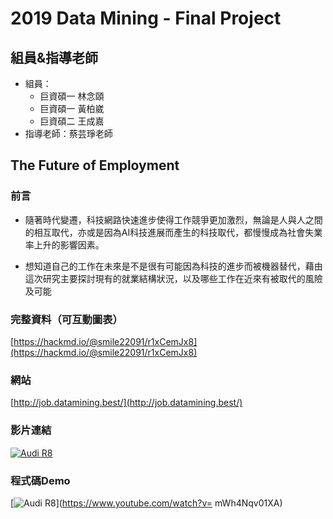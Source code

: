 # 2019 Data Mining - Final Project

## 組員&指導老師
- 組員：
	- 巨資碩一 林念頤
	- 巨資碩一 黃柏崴
	- 巨資碩二 王成嘉
- 指導老師：蔡芸琤老師

## The Future of Employment
### 前言
- 隨著時代變遷，科技網路快速進步使得工作競爭更加激烈，無論是人與人之間的相互取代，亦或是因為AI科技進展而產生的科技取代，都慢慢成為社會失業率上升的影響因素。

- 想知道自己的工作在未來是不是很有可能因為科技的進步而被機器替代，藉由這次研究主要探討現有的就業結構狀況，以及哪些工作在近來有被取代的風險及可能


### 完整資料（可互動圖表）
[https://hackmd.io/@smile22091/r1xCemJx8](https://hackmd.io/@smile22091/r1xCemJx8)

### 網站
[http://job.datamining.best/](http://job.datamining.best/)

### 影片連結
[![Audi R8](http://img.youtube.com/vi/g7MO7pmeTFk/0.jpg)](https://www.youtube.com/watch?v=g7MO7pmeTFk)

### 程式碼Demo
[![Audi R8](http://img.youtube.com/vi/mWh4Nqv01XA/0.jpg)](https://www.youtube.com/watch?v= mWh4Nqv01XA)

